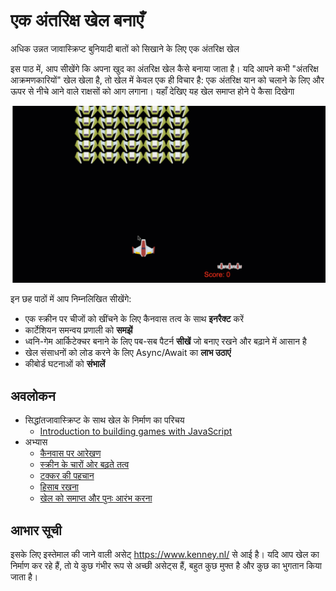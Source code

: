# एक अंतरिक्ष खेल बनाएँ

अधिक उन्नत जावास्क्रिप्ट बुनियादी बातों को सिखाने के लिए एक अंतरिक्ष खेल

इस पाठ में, आप सीखेंगे कि अपना खुद का अंतरिक्ष खेल कैसे बनाया जाता है। यदि आपने कभी "अंतरिक्ष आक्रमणकारियों" खेल खेला है, तो खेल में केवल एक ही विचार है: एक अंतरिक्ष यान को चलाने के लिए और ऊपर से नीचे आने वाले राक्षसों को आग लगाना। यहाँ  देखिए यह खेल समाप्त होने पे कैसा दिखेगा

![खत्म हुआ खेल](../images/pewpew.gif)

इन छह पाठों में आप निम्नलिखित सीखेंगे:

- एक स्क्रीन पर चीजों को खींचने के लिए कैनवास तत्व के साथ **इनरैक्ट** करें
- कार्टेशियन समन्वय प्रणाली को **समझें**
- ध्वनि-गेम आर्किटेक्चर बनाने के लिए पब-सब पैटर्न **सीखें** जो बनाए रखने और बढ़ाने में आसान है
- खेल संसाधनों को लोड करने के लिए Async/Await का **लाभ उठाएं**
- कीबोर्ड घटनाओं को **संभालें**

## अवलोकन

- सिद्धांतजावास्क्रिप्ट के साथ खेल के निर्माण का परिचय
  - [Introduction to building games with JavaScript](1-introduction/README.md)
- अभ्यास
  - [कैनवास पर आरेखण](../2-drawing-to-canvas/README.hi.md)
  - [स्क्रीन के चारों ओर बढ़ते तत्व](../3-moving-elements-around/README.hi.md)
  - [टक्कर की पहचान](../4-collision-detection/README.hi.md)
  - [हिसाब रखना](../5-keeping-score/README.hi.md)
  - [खेल को समाप्त और पुनः आरंभ करना](../6-end-condition/README.hi.md)

## आभार सूची

इसके लिए इस्तेमाल की जाने वाली असेट् https://www.kenney.nl/ से आई है।
यदि आप खेल का निर्माण कर रहे हैं, तो ये कुछ गंभीर रूप से अच्छी असेट्स हैं, बहुत कुछ मुफ्त है और कुछ का भुगतान किया जाता है।
